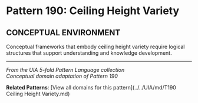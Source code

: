 # Pattern 190: Ceiling Height Variety

## CONCEPTUAL ENVIRONMENT

Conceptual frameworks that embody ceiling height variety require logical structures that support understanding and knowledge development.

---

*From the UIA 5-fold Pattern Language collection*  
*Conceptual domain adaptation of Pattern 190*

**Related Patterns**: [View all domains for this pattern](../../UIA/md/T190 Ceiling Height Variety.md)
